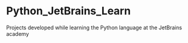 # Python_JetBrains_Learn
Projects developed while learning the Python language at the JetBrains academy
